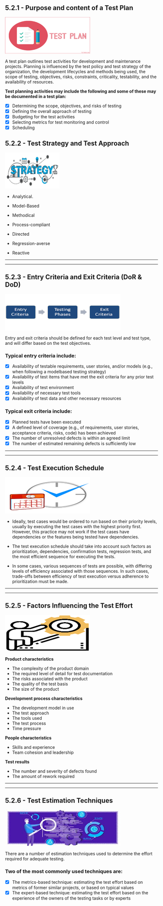 ## 5.2.1 - **Purpose and content of a Test Plan**

<img src="../../images/istqb/test_management/testplan.png" alt="Test Plan" width="280" height="120"/>

A test plan outlines test activities for development and maintenance projects. Planning is influenced by the test policy and test strategy of the organization, the development lifecycles and methods being used, the scope of testing, objectives, risks, constraints, criticality, testability, and the availability of resources.

**Test planning activities may include the following and some of these may be documented in a test plan:**

- [x] Determining the scope, objectives, and risks of testing 
- [x] Defining the overall approach of testing
- [x] Budgeting for the test activities
- [x] Selecting metrics for test monitoring and control
- [x] Scheduling
## 5.2.2 - **Test Strategy and Test Approach**

<img src="../../images/istqb/test_management/strategy.jpeg" alt="Test strategy" width="180" height="120"/>

- Analytical.

- Model-Based

- Methodical

- Process-compliant

- Directed

- Regression-averse

- Reactive

___
___
## 5.2.3 - **Entry Criteria and Exit Criteria (DoR & DoD)**

<img src="../../images/istqb/test_management/entry-exit.png" alt="Entry and Exit Criteria" width="380" height="120"/>

Entry and exit criteria should be defined for each test level and test type, and will
differ based on the test objectives.

### **Typical entry criteria include:** 

- [x] Availability of testable requirements, user stories, and/or models (e.g., when following a modelbased testing strategy)
- [x] Availability of test items that have met the exit criteria for any prior test levels
- [x] Availability of test environment
- [x] Availability of necessary test tools
- [x] Availability of test data and other necessary resources

### **Typical exit criteria include:** 

- [x] Planned tests have been executed
- [x] A defined level of coverage (e.g., of requirements, user stories, acceptance criteria, risks, code)
has been achieved
- [x] The number of unresolved defects is within an agreed limit
- [x] The number of estimated remaining defects is sufficiently low
___
___
## 5.2.4 - **Test Execution Schedule**

<img src="../../images/istqb/test_management/schedule.png" alt="Test Exeuction Schedule" width="280" height="120"/>

- Ideally, test cases would be ordered to run based on their priority levels, usually by executing the test
cases with the highest priority first. However, this practice may not work if the test cases have
dependencies or the features being tested have dependencies.

- The test execution schedule should take into account
such factors as prioritization, dependencies, confirmation tests, regression tests, and the most efficient
sequence for executing the tests.

- In some cases, various sequences of tests are possible, with differing levels of efficiency associated with
those sequences. In such cases, trade-offs between efficiency of test execution versus adherence to
prioritization must be made.

___
___
## 5.2.5 - **Factors Influencing the Test Effort**

<img src="../../images/istqb/test_management/effort.png" alt="Test Effort" width="280" height="120"/>

**Product characteristics**

- The complexity of the product domain
- The required level of detail for test documentation
- The risks associated with the product
- The quality of the test basis
- The size of the product

**Development process characteristics**

- The development model in use
- The test approach
- The tools used
- The test process
- Time pressure

**People characteristics**

- Skills and experience 
- Team cohesion and leadership

**Test results**

- The number and severity of defects found
- The amount of rework required

___
___
## 5.2.6 - **Test Estimation Techniques**

<img src="../../images/istqb/test_management/estimation.jpeg" alt="Test Estimation Techniques" width="380" height="120"/>

There are a number of estimation techniques used to determine the effort required for adequate testing.

### **Two of the most commonly used techniques are:**

- [x] The metrics-based technique: estimating the test effort based on metrics of former similar
projects, or based on typical values
- [x] The expert-based technique: estimating the test effort based on the experience of the owners of
the testing tasks or by experts